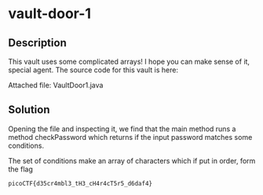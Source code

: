 # vault-door-1
## Description
This vault uses some complicated arrays! I hope you can make sense of it, special agent. The source code for this vault is here:

Attached file: VaultDoor1.java
## Solution
Opening the file and inspecting it, we find that the main method runs a method checkPassword which returns if the input password matches some conditions. 

The set of conditions make an array of characters which if put in order, form the flag
```
picoCTF{d35cr4mbl3_tH3_cH4r4cT5r5_d6daf4}
```